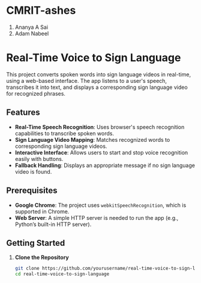 # CMRIT-ashes

1. Ananya A Sai
2. Adam Nabeel

# Real-Time Voice to Sign Language

This project converts spoken words into sign language videos in real-time, using a web-based interface. The app listens to a user's speech, transcribes it into text, and displays a corresponding sign language video for recognized phrases.

## Features
- **Real-Time Speech Recognition**: Uses browser's speech recognition capabilities to transcribe spoken words.
- **Sign Language Video Mapping**: Matches recognized words to corresponding sign language videos.
- **Interactive Interface**: Allows users to start and stop voice recognition easily with buttons.
- **Fallback Handling**: Displays an appropriate message if no sign language video is found.

## Prerequisites
- **Google Chrome**: The project uses `webkitSpeechRecognition`, which is supported in Chrome.
- **Web Server**: A simple HTTP server is needed to run the app (e.g., Python’s built-in HTTP server).

## Getting Started
1. **Clone the Repository**
   ```bash
   git clone https://github.com/yourusername/real-time-voice-to-sign-language.git
   cd real-time-voice-to-sign-language
   ```
